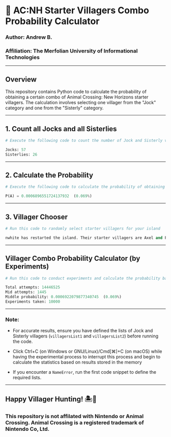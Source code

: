 
# 🎲 **AC:NH Starter Villagers Combo Probability Calculator**

### Author: Andrew B.
### Affiliation: The Merfolian University of Informational Technologies

---

## Overview

This repository contains Python code to calculate the probability of obtaining a certain combo of Animal Crossing: New Horizons starter villagers. The calculation involves selecting one villager from the "Jock" category and one from the "Sisterly" category.

---

## 1. Count all Jocks and all Sisterlies

```python
# Execute the following code to count the number of Jock and Sisterly villagers

Jocks: 57
Sisterlies: 26
```

---

## 2. Calculate the Probability

```python
# Execute the following code to calculate the probability of obtaining a certain combo

P(A) = 0.0006896551724137932  (0.069%)
```

---

## 3. Villager Chooser

```python
# Run this code to randomly select starter villagers for your island

nwhite has restarted the island. Their starter villagers are Axel and Paula
```

---

## Villager Combo Probability Calculator (by Experiments)

```python
# Run this code to conduct experiments and calculate the probability based on the results

Total attempts: 14446525
Mid attempts: 1445
Middle probability: 0.0006922079877340745  (0.069%)
Experiments taken: 10000
```

---

### Note:

- For accurate results, ensure you have defined the lists of Jock and Sisterly villagers (`villagersList1` and `villagersList2`) before running the code.

- Click Ctrl+C (on Windows or GNU/Linux)/Cmd[⌘]+C (on macOS) while having the experimental process to interrupt this process and begin to calculate the statistics based on results stored in the memory

- If you encounter a `NameError`, run the first code snippet to define the required lists.

---

## Happy Villager Hunting! 🏝️🏡

### This repository is not affilated with Nintendo or Animal Crossing. Animal Crossing is a registered trademark of Nintendo Co, Ltd.
